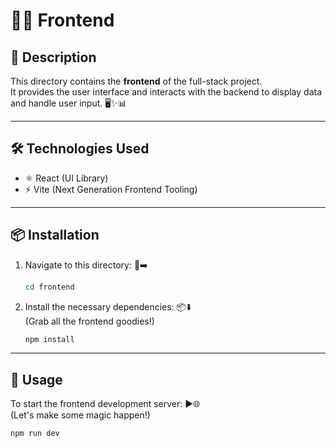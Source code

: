 
# 🌟✨ Frontend

## 📝 Description
This directory contains the **frontend** of the full-stack project.  
It provides the user interface and interacts with the backend to display data and handle user input. 🖥️✨📊

---

## 🛠️ Technologies Used

- ⚛️ React (UI Library)
- ⚡ Vite (Next Generation Frontend Tooling)

---

## 📦 Installation

1. Navigate to this directory: 📁➡️  
   ```bash
   cd frontend
   ```

2. Install the necessary dependencies: 📦⬇️  
   (Grab all the frontend goodies!)
   ```bash
   npm install
   ```

---

## 🚀 Usage

To start the frontend development server: ▶️🌐  
(Let's make some magic happen!)
```bash
npm run dev
```
